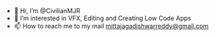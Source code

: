 - 👋 Hi, I’m @CivilianMJR
- 👀 I’m interested in VFX, Editing and Creating Low Code Apps
- 📫 How to reach me to my mail mittajagadishwarreddy@gmail.com


